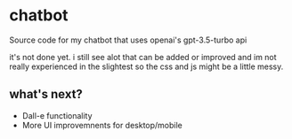 # chatbot
Source code for my chatbot that uses openai's gpt-3.5-turbo api

it's not done yet. i still see alot that can be added or improved and im not really experienced in the slightest so the css and js might be a little messy.

## what's next?
- Dall-e functionality
- More UI improvemnents for desktop/mobile
